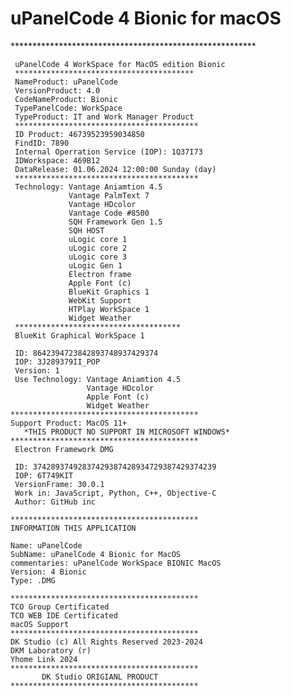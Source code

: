 <h1>uPanelCode 4 Bionic for macOS</h1>
********************************************************
     
     uPanelCode 4 WorkSpace for MacOS edition Bionic
     ****************************************
     NameProduct: uPanelCode
     VersionProduct: 4.0
     CodeNameProduct: Bionic
     TypePanelCode: WorkSpace
     TypeProduct: IT and Work Manager Product 
     *****************************************
     ID Product: 46739523959034850
     FindID: 7890
     Internal Operration Service (IOP): 1Q37I73
     IDWorkspace: 469B12
     DataRelease: 01.06.2024 12:00:00 Sunday (day) 
     *****************************************
     Technology: Vantage Aniamtion 4.5
                 Vantage PalmText 7
                 Vantage HDcolor
                 Vantage Code #8500
                 SQH Framework Gen 1.5
                 SQH HOST
                 uLogic core 1
                 uLogic core 2
                 uLogic core 3
                 uLogic Gen 1
                 Electron frame
                 Apple Font (c)
                 BlueKit Graphics 1
                 WebKit Support 
                 HTPlay WorkSpace 1
                 Widget Weather 
     *************************************
     BlueKit Graphical WorkSpace 1
     
     ID: 8642394723842893748937429374
     IOP: 3J289379II_POP
     Version: 1
     Use Technology: Vantage Aniamtion 4.5
                     Vantage HDcolor 
                     Apple Font (c)
                     Widget Weather
    ******************************************
    Support Product: MacOS 11+
       *THIS PRODUCT NO SUPPORT IN MICROSOFT WINDOWS*
    ******************************************
     Electron Framework DMG
     
     ID: 37428937492837429387428934729387429374239
     IOP: 6T749KIT
     VersionFrame: 30.0.1
     Work in: JavaScript, Python, C++, Objective-C
     Author: GitHub inc

    ******************************************
    INFORMATION THIS APPLICATION 

    Name: uPanelCode
    SubName: uPanelCode 4 Bionic for MacOS
    commentaries: uPanelCode WorkSpace BIONIC MacOS
    Version: 4 Bionic
    Type: .DMG

    ******************************************
    TCO Group Certificated 
    TCO WEB IDE Certificated
    macOS Support
    ******************************************
    DK Studio (c) All Rights Reserved 2023-2024
    DKM Laboratory (r)
    Yhome Link 2024
    ******************************************
           DK Studio ORIGIANL PRODUCT 
    ******************************************
    
